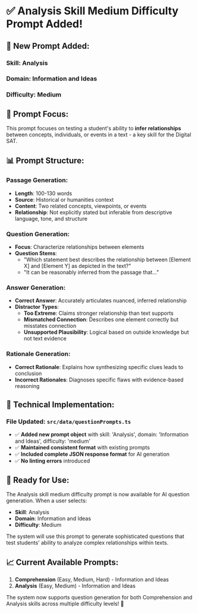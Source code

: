 # ✅ Analysis Skill Medium Difficulty Prompt Added!

## 📝 **New Prompt Added:**

### **Skill**: Analysis
### **Domain**: Information and Ideas  
### **Difficulty**: Medium

## 🎯 **Prompt Focus:**

This prompt focuses on testing a student's ability to **infer relationships** between concepts, individuals, or events in a text - a key skill for the Digital SAT.

## 📊 **Prompt Structure:**

### **Passage Generation:**
- **Length**: 100-130 words
- **Source**: Historical or humanities context
- **Content**: Two related concepts, viewpoints, or events
- **Relationship**: Not explicitly stated but inferable from descriptive language, tone, and structure

### **Question Generation:**
- **Focus**: Characterize relationships between elements
- **Question Stems**: 
  - "Which statement best describes the relationship between [Element X] and [Element Y] as depicted in the text?"
  - "It can be reasonably inferred from the passage that..."

### **Answer Generation:**
- **Correct Answer**: Accurately articulates nuanced, inferred relationship
- **Distractor Types**:
  - **Too Extreme**: Claims stronger relationship than text supports
  - **Mismatched Connection**: Describes one element correctly but misstates connection
  - **Unsupported Plausibility**: Logical based on outside knowledge but not text evidence

### **Rationale Generation:**
- **Correct Rationale**: Explains how synthesizing specific clues leads to conclusion
- **Incorrect Rationales**: Diagnoses specific flaws with evidence-based reasoning

## 🔧 **Technical Implementation:**

### **File Updated**: `src/data/questionPrompts.ts`
- ✅ **Added new prompt object** with skill: 'Analysis', domain: 'Information and Ideas', difficulty: 'medium'
- ✅ **Maintained consistent format** with existing prompts
- ✅ **Included complete JSON response format** for AI generation
- ✅ **No linting errors** introduced

## 🚀 **Ready for Use:**

The Analysis skill medium difficulty prompt is now available for AI question generation. When a user selects:
- **Skill**: Analysis
- **Domain**: Information and Ideas
- **Difficulty**: Medium

The system will use this prompt to generate sophisticated questions that test students' ability to analyze complex relationships within texts.

## 📈 **Current Available Prompts:**

1. **Comprehension** (Easy, Medium, Hard) - Information and Ideas
2. **Analysis** (Easy, Medium) - Information and Ideas

The system now supports question generation for both Comprehension and Analysis skills across multiple difficulty levels! 🎉
